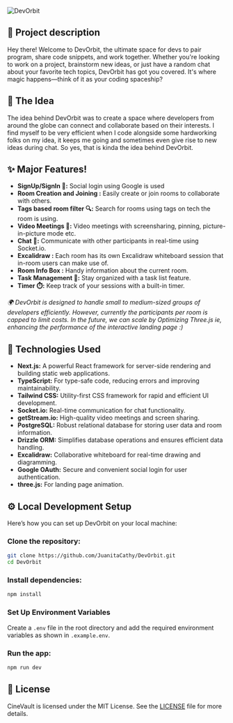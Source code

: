 ![DevOrbit](https://socialify.git.ci/JuanitaCathy/DevOrbit/image?description=1&descriptionEditable=Where%20developers%20collide%20and%20create.%20%F0%9F%9A%80&font=Source%20Code%20Pro&language=1&name=1&owner=1&pattern=Circuit%20Board&theme=Dark)

## 💫 Project description
Hey there! Welcome to DevOrbit, the ultimate space for devs to pair program, share code snippets, and work together. Whether you're looking to work on a project, brainstorm new ideas, or just have a random chat about your favorite tech topics, DevOrbit has got you covered. It's where magic happens—think of it as your coding spaceship?

## 🚀 The Idea
The idea behind DevOrbit was to create a space where developers from around the globe can connect and collaborate based on their interests. I find myself to be very efficient when I code alongside some hardworking folks on my idea, it keeps me going and sometimes even give rise to new ideas during chat. So yes, that is kinda the idea behind DevOrbit.

## ✨ Major Features! 

- **SignUp/SignIn 🔐:** Social login using Google is used
- **Room Creation and Joining :** Easily create or join rooms to collaborate with others.
- **Tags based room filter 🔍:** Search for rooms using tags on tech the room is using.
- **Video Meetings 🎥:** Video meetings with screensharing, pinning, picture-in-picture mode etc.
- **Chat 💬:** Communicate with other participants in real-time using Socket.io.
- **Excalidraw :** Each room has its own Excalidraw whiteboard session that in-room users can make use of.
- **Room Info Box :** Handy information about the current room.
- **Task Management 📝:** Stay organized with a task list feature.
- **Timer ⏱️:** Keep track of your sessions with a built-in timer.

*🌍 DevOrbit is designed to handle small to medium-sized groups of developers efficiently. However, currently the participants per room is capped to limit costs. In the future, we can scale by Optimizing Three.js ie, enhancing the performance of the interactive landing page :)*

## 🌟 Technologies Used

- **Next.js:** A powerful React framework for server-side rendering and building static web applications.
- **TypeScript:** For type-safe code, reducing errors and improving maintainability.
- **Tailwind CSS:** Utility-first CSS framework for rapid and efficient UI development.
- **Socket.io:** Real-time communication for chat functionality.
- **getStream.io:** High-quality video meetings and screen sharing.
- **PostgreSQL:** Robust relational database for storing user data and room information.
- **Drizzle ORM:** Simplifies database operations and ensures efficient data handling.
- **Excalidraw:** Collaborative whiteboard for real-time drawing and diagramming.
- **Google OAuth:** Secure and convenient social login for user authentication.
- **three.js:** For landing page animation.


## ⚙️ Local Development Setup

Here’s how you can set up DevOrbit on your local machine:

### Clone the repository:

```sh
git clone https://github.com/JuanitaCathy/DevOrbit.git
cd DevOrbit
```
### Install dependencies:

```sh
npm install
```

### Set Up Environment Variables
Create a `.env` file in the root directory and add the required environment variables as shown in `.example.env`.

### Run the app:
```sh
npm run dev
```



## 📜 License
CineVault is licensed under the MIT License. See the [LICENSE](LICENSE) file for more details.

